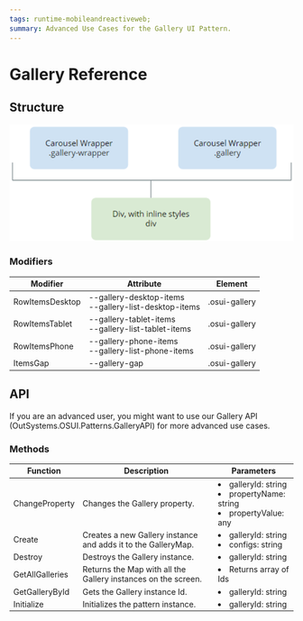 ```yaml
---
tags: runtime-mobileandreactiveweb;  
summary: Advanced Use Cases for the Gallery UI Pattern.
---
```


# Gallery Reference

## Structure

![Gallery Structure](images/gallery-diag.png)

### Modifiers

| **Modifier** | **Attribute** | **Element** | 
|---|---|---|  
|RowItemsDesktop|--gallery-desktop-items <br/>--gallery-list-desktop-items|.osui-gallery|  
|RowItemsTablet|--gallery-tablet-items <br/>--gallery-list-tablet-items|.osui-gallery|  
|RowItemsPhone|--gallery-phone-items<br/>--gallery-list-phone-items|.osui-gallery|  
|ItemsGap|--gallery-gap|.osui-gallery|  


## API

If you are an advanced user, you might want to use our Gallery API (OutSystems.OSUI.Patterns.GalleryAPI) for more advanced use cases.

### Methods

| **Function** | **Description** | **Parameters** | 
|---|---|---|
|ChangeProperty|Changes the Gallery property.|<li>galleryId: string </li><li>propertyName: string</li> <li>propertyValue: any</li>|
|Create|Creates a new Gallery instance and adds it to the GalleryMap.|<li>galleryId: string</li> <li>configs: string</li>|
|Destroy|Destroys the Gallery instance.|<li>galleryId: string</li>|
|GetAllGalleries|Returns the Map with all the Gallery instances on the screen.|<li>Returns array of Ids</li>|
|GetGalleryById|Gets the Gallery instance Id.|<li>galleryId: string</li>|
|Initialize|Initializes the pattern instance.|<li>galleryId: string</li>|



